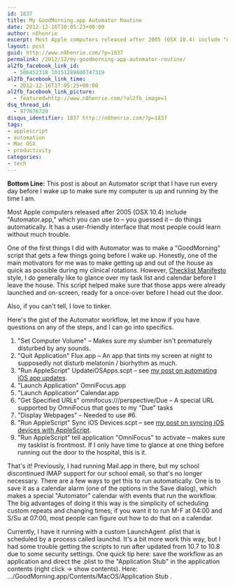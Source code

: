 ```yaml
---
id: 1837
title: My GoodMorning.app Automator Routine
date: 2012-12-16T10:05:23+00:00
author: n8henrie
excerpt: Most Apple computers released after 2005 (OSX 10.4) include "Automator.app," which you can use to – you guessed it – do things automatically. It has a user-friendly interface that most people could learn without much trouble.
layout: post
guid: http://www.n8henrie.com/?p=1837
permalink: /2012/12/my-goodmorning-app-automator-routine/
al2fb_facebook_link_id:
  - 506452318_10151289800747319
al2fb_facebook_link_time:
  - 2012-12-16T17:05:25+00:00
al2fb_facebook_link_picture:
  - featured=http://www.n8henrie.com/?al2fb_image=1
dsq_thread_id:
  - 977676720
disqus_identifier: 1837 http://n8henrie.com/?p=1837
tags:
- applescript
- automation
- Mac OSX
- productivity
categories:
- tech
---
```

**Bottom Line:** This post is about an Automator script that I have run every day before I wake up to make sure my computer is up and running by the time I am.
  
<!--more-->

Most Apple computers released after 2005 (OSX 10.4) include "Automator.app," which you can use to – you guessed it – do things automatically. It has a user-friendly interface that most people could learn without much trouble.

One of the first things I did with Automator was to make a "GoodMorning" script that gets a few things going before I wake up. Honestly, one of the main motivators for me was to make getting up and out of the house as quick as possible during my clinical rotations. However, [Checklist Manifesto](http://www.amazon.com/gp/product/0312430000/ref=as_li_ss_tl?ie=UTF8&camp=1789&creative=390957&creativeASIN=0312430000&linkCode=as2&tag=n8henriecom-20) style, I _do_ generally like to glance over my task list and calendar before I leave the house. This script helped make sure that those apps were already launched and on-screen, ready for a once-over before I head out the door.

Also, if you can't tell, I love to tinker.

Here's the gist of the Automator workflow, let me know if you have questions on any of the steps, and I can go into specifics.

  1. "Set Computer Volume" – Makes sure my slumber isn't prematurely disturbed by any sounds.
  2. "Quit Application" Flux.app – An app that tints my screen at night to supposedly not disturb melatonin / biorhythm as much.
  3. "Run AppleScript" UpdateiOSApps.scpt – see [my post on automating iOS app updates](http://www.n8henrie.com/2012/12/applescript-to-update-ios-apps-in-itunes/).
  4. "Launch Application" OmniFocus.app
  5. "Launch Application" Calendar.app
  6. "Get Specified URLs" omnifocus:///perspective/Due – A special URL supported by OmniFocus that goes to my "Due" tasks
  7. "Display Webpages" – Needed to use #6.
  8. "Run AppleScript" Sync iOS Devices.scpt – see [my post on syncing iOS devices with AppleScript](http://www.n8henrie.com/2011/12/applescript-to-sync-ios-devices-in/).
  9. "Run AppleScript" tell application "OmniFocus" to activate – makes sure my tasklist is frontmost. If I only have time to glance at one thing before running out the door to the hospital, this is it.

That's it! Previously, I had running Mail.app in there, but my school discontinued IMAP support for our school email, so that's no longer necessary. There are a few ways to get this to run automatically. One is to save it as a calendar alarm (one of the options in the Save dialog), which makes a special "Automator" calendar with events that run the workflow. The big advantages of doing it this way is the simplicity of scheduling custom repeats and changing times; if you want it to run M-F at 04:00 and S/Su at 07:00, most people can figure out how to do that on a calendar.

Currently, I have it running with a custom LaunchAgent .plist that is scheduled by a process called launchd. It's a bit more work this way, but I had some trouble getting the scripts to run after updated from 10.7 to 10.8 due to some security settings. One quick tip here: save the workflow as an application and direct the .plist to the "Application Stub" in the application contents (right click -> show contents). Here: .../GoodMorning.app/Contents/MacOS/Application Stub .